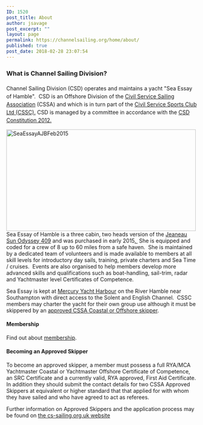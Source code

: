 ```yaml
---
ID: 1520
post_title: About
author: jsavage
post_excerpt: ""
layout: page
permalink: https://channelsailing.org/home/about/
published: true
post_date: 2018-02-28 23:07:54
---
```

<h3 style="line-height: 1.5em;">What is Channel Sailing Division?</h3>
<p style="line-height: 1.5em;"><span style="line-height: 1.5em;">Channel Sailing Division (CSD) </span>operates and maintains a yacht "Sea Essay of Hamble".  CSD is an Offshore Division of the <a href="http://www.cs-sailing.org/" target="_blank" rel="noopener noreferrer">Civil Service Sailing Association</a> (CSSA) and which is in turn part of the <a href="http://www.cssc.co.uk/" target="_blank" rel="noopener noreferrer">Civil Service Sports Club Ltd (CSSC).</a> CSD is managed by a committee in accordance with the <a href="//channelsailing.org/wp-content/uploads/2013/03/csd-constitution-2012.doc">CSD Constitution 2012.</a></p>
<a href="//channelsailing.org/wp-content/uploads/2015/02/seaessayajbfeb2015-e1425029039198.jpeg"><img class=" size-large wp-image-589 aligncenter" src="//channelsailing.org/wp-content/uploads/2015/02/seaessayajbfeb2015-e1425029039198.jpeg?w=500" alt="SeaEssayAJBFeb2015" width="500" height="268" /></a>Sea Essay of Hamble is a three cabin, two heads version of the <a href="http://www.sea-ventures.co.uk/jeanneau/sunodyssey/409">Jeaneau Sun Odyssey 409</a> and was purchased in early 2015<a href="https://channelsailing.wordpress.com/2015/04/11/photos-from-the-naming-ceremony/">. </a> She is equipped and coded for a crew of 8 up to 60 miles from a safe haven.  She is maintained by a dedicated team of volunteers and is made available to members at all skill levels for introductory day sails, training, private charters and Sea Time / cruises.  Events are also organised to help members develop more advanced skills and qualifications such as boat-handling, sail-trim, radar and Yachtmaster level Certificates of Competence.

Sea Essay is kept at <a title="Mercury Yacht Harbour" href="https://channelsailing.wordpress.com/home-2/mercury-yacht-harbour/" target="_blank" rel="noopener noreferrer">Mercury Yacht Harbour</a> on the River Hamble near Southampton with direct access to the Solent and English Channel.  CSSC members may charter the yacht for their own group use although it must be skippered by an <a title="How to become and CSSA Approved Skipper" href="http://www.cs-sailing.org/html/cssa_skippers.html" target="_blank" rel="noopener noreferrer">approved CSSA Coastal or Offshore skipper</a>.
<h4>Membership</h4>
Find out about <a href="//channelsailing.org/membership/">membership</a>.
<h4>Becoming an Approved Skipper</h4>
To become an approved skipper, a member must possess a full RYA/MCA Yachtmaster Coastal or Yachtmaster Offshore Certificate of Competence, an SRC Certificate and a currently valid, RYA approved, First Aid Certificate. In addition they should submit the contact details for two CSSA Approved Skippers at equivalent or higher standard that that applied for with whom they have sailed and who have agreed to act as referees.

Further information on Approved Skippers and the application process may be found on <a href="http://cs-sailing.org.uk/membership/" target="_blank" rel="noopener">the cs-sailing.org.uk website</a>

&nbsp;